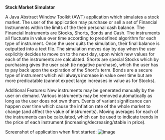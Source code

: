 **Stock Market Simulator**

A Java Abstract Window Toolkit (AWT) application which simulates a stock market. The user of the application may purchase or sell a set of Financial Instruments within the limits of the their personal cash balance. The Financial Instruments are Stocks, Shorts, Bonds and Cash. The instruments all fluctuate in value over time according to predefined algorithm for each type of instrument. Once the user quits the simulation, their final balance is outputted into a text file.
The simulation moves day by day when the user explicitly decides to move on to the next day, upon which new values for each of the instruments are calculated.
Shorts are special Stocks which by purchasing gives the user cash (ie negative purchase), which the user has to pay back upon the expiration of the Short's term.
Bonds are a secure type of instrument which will always increase in value over time but are more predicatable (cannot expect large increases in value as for Stocks).

Additional Features: 
New instruments may be generated manually by the user on demand.
Various instruments may be removed automatically as long as the user does not own them.
Events of variant significance can happen over time which cause the inflation rate of the whole market to change (and affect the value of instruments).
Moving averages for each of the instruments can be calculated, which can be used to indicate trends in the price of each instrument (increasing/decreasing/stable in price).

Screenshot of application when first started:
![image](https://github.com/user-attachments/assets/d99f9fb3-7bd9-474a-8bab-ee1841694519)

